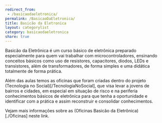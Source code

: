 ```yaml
---
redirect_from:
 - /basicaodaeletronica/
permalink: /BasicaoDaEletronica/
title: Basicão da Eletronica
layout: categorylist
category: basicaodaeletronica
share: true 
--- 
```


Basicão da Eletrônica é um curso básico de eletrônica preparado 
especialmente para quem vai trabalhar com microcontroladores, ensinando 
conceitos básicos como uso de resistores, capacitores, diodos, LEDs e 
transistores, além de transformadores, de forma simples e uma didática
totalmente de forma prática.

<!--more-->

Além das aulas temos as oficinas que foram criadas dentro do projeto 
(Tecnologia no Social)[/TecnologiaNoSocial], que visa levar a jovens
de bairros e cidades, em especial em situação de risco e na periferia
conhecimentos básicos de eletrônica para que tenha a oportunidade e 
identificar com a prática e assim reconstruir e consolidar conhecimentos.

Vejam mais informações sobre as (Oficinas Basicão da Eletrônica)[./Oficinas] neste 
link.
